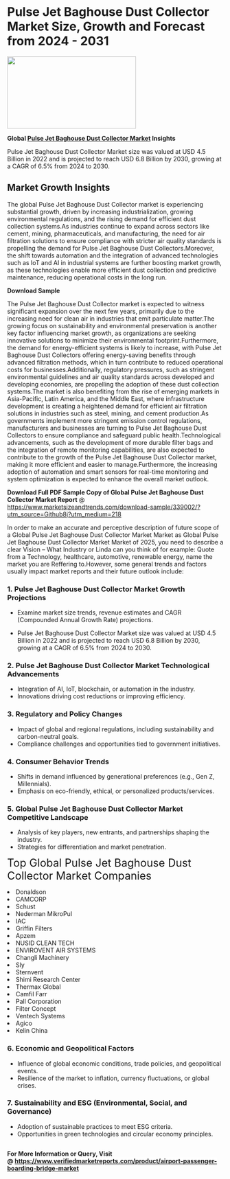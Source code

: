 <H1>Pulse Jet Baghouse Dust Collector Market Size, Growth and Forecast from 2024 - 2031</H1><img class="aligncenter size-medium wp-image-584254" src="https://thirdeyenews.in/wp-content/uploads/2024/09/Global-Market-Research-300x168.jpeg" alt="" width="300" height="168" /><p><strong>Global&nbsp;<a href="https://www.marketsizeandtrends.com/download-sample/339002/?utm_source=Github8j?utm_medium=218">Pulse Jet Baghouse Dust Collector Market</a> Insights</strong></p><p>Pulse Jet Baghouse Dust Collector Market size was valued at USD 4.5 Billion in 2022 and is projected to reach USD 6.8 Billion by 2030, growing at a CAGR of 6.5% from 2024 to 2030.</p><p><h2>Market Growth Insights</h2> <p>The global Pulse Jet Baghouse Dust Collector market is experiencing substantial growth, driven by increasing industrialization, growing environmental regulations, and the rising demand for efficient dust collection systems.As industries continue to expand across sectors like cement, mining, pharmaceuticals, and manufacturing, the need for air filtration solutions to ensure compliance with stricter air quality standards is propelling the demand for Pulse Jet Baghouse Dust Collectors.Moreover, the shift towards automation and the integration of advanced technologies such as IoT and AI in industrial systems are further boosting market growth, as these technologies enable more efficient dust collection and predictive maintenance, reducing operational costs in the long run.</p> <p><strong>Download Sample</strong></p> <p>The Pulse Jet Baghouse Dust Collector market is expected to witness significant expansion over the next few years, primarily due to the increasing need for clean air in industries that emit particulate matter.The growing focus on sustainability and environmental preservation is another key factor influencing market growth, as organizations are seeking innovative solutions to minimize their environmental footprint.Furthermore, the demand for energy-efficient systems is likely to increase, with Pulse Jet Baghouse Dust Collectors offering energy-saving benefits through advanced filtration methods, which in turn contribute to reduced operational costs for businesses.Additionally, regulatory pressures, such as stringent environmental guidelines and air quality standards across developed and developing economies, are propelling the adoption of these dust collection systems.The market is also benefiting from the rise of emerging markets in Asia-Pacific, Latin America, and the Middle East, where infrastructure development is creating a heightened demand for efficient air filtration solutions in industries such as steel, mining, and cement production.As governments implement more stringent emission control regulations, manufacturers and businesses are turning to Pulse Jet Baghouse Dust Collectors to ensure compliance and safeguard public health.Technological advancements, such as the development of more durable filter bags and the integration of remote monitoring capabilities, are also expected to contribute to the growth of the Pulse Jet Baghouse Dust Collector market, making it more efficient and easier to manage.Furthermore, the increasing adoption of automation and smart sensors for real-time monitoring and system optimization is expected to enhance the overall market outlook.<p><span class=""><strong>Download Full PDF Sample Copy of Global Pulse Jet Baghouse Dust Collector Market Report</strong> @ <a href="https://www.marketsizeandtrends.com/download-sample/339002/?utm_source=Github8j?utm_medium=218" target="_blank">https://www.marketsizeandtrends.com/download-sample/339002/?utm_source=Github8j?utm_medium=218</a></span></p><p>In order to make an accurate and perceptive description of future scope of a Global&nbsp;Pulse Jet Baghouse Dust Collector Market Market as Global&nbsp;Pulse Jet Baghouse Dust Collector Market Market of 2025, you need to describe a clear Vision &ndash; What Industry or Linda can you think of for example: Quote from a Technology, healthcare, automotive, renewable energy, name the market you are Reffering to.However, some general trends and factors usually impact market reports and their future outlook include:</p><h3>1.&nbsp;<strong>Pulse Jet Baghouse Dust Collector Market Growth Projections</strong></h3><ul><li>Examine market size trends, revenue estimates and CAGR (Compounded Annual Growth Rate) projections.</li><li><p>Pulse Jet Baghouse Dust Collector Market size was valued at USD 4.5 Billion in 2022 and is projected to reach USD 6.8 Billion by 2030, growing at a CAGR of 6.5% from 2024 to 2030.</p></li></ul><h3>2.&nbsp;<strong>Pulse Jet Baghouse Dust Collector Market Technological Advancements</strong></h3><ul><li>Integration of AI, IoT, blockchain, or automation in the industry.</li><li>Innovations driving cost reductions or improving efficiency.</li></ul><h3>3.&nbsp;<strong>Regulatory and Policy Changes</strong></h3><ul><li>Impact of global and regional regulations, including sustainability and carbon-neutral goals.</li><li>Compliance challenges and opportunities tied to government initiatives.</li></ul><h3>4.&nbsp;<strong>Consumer Behavior Trends</strong></h3><ul><li>Shifts in demand influenced by generational preferences (e.g., Gen Z, Millennials).</li><li>Emphasis on eco-friendly, ethical, or personalized products/services.</li></ul><h3>5.&nbsp;<strong>Global Pulse Jet Baghouse Dust Collector Market Competitive Landscape</strong></h3><ul><li>Analysis of key players, new entrants, and partnerships shaping the industry.</li><li>Strategies for differentiation and market penetration.</li></ul><p data-pm-slice="1 1 []"><span style="color: inherit; font-family: inherit; font-size: 25px;">Top Global Pulse Jet Baghouse Dust Collector Market Companies</span></p><div class="" data-test-id=""><p><li>Donaldson</li><li> CAMCORP</li><li> Schust</li><li> Nederman MikroPul</li><li> IAC</li><li> Griffin Filters</li><li> Apzem</li><li> NUSID CLEAN TECH</li><li> ENVIROVENT AIR SYSTEMS</li><li> Changli Machinery</li><li> Sly</li><li> Sternvent</li><li> Shimi Research Center</li><li> Thermax Global</li><li> Camfil Farr</li><li> Pall Corporation</li><li> Filter Concept</li><li> Ventech Systems</li><li> Agico</li><li> Kelin China</li></p></div><h3>6.&nbsp;<strong>Economic and Geopolitical Factors</strong></h3><ul><li>Influence of global economic conditions, trade policies, and geopolitical events.</li><li>Resilience of the market to inflation, currency fluctuations, or global crises.</li></ul><h3>7.&nbsp;<strong>Sustainability and ESG (Environmental, Social, and Governance)</strong></h3><ul><li>Adoption of sustainable practices to meet ESG criteria.</li><li>Opportunities in green technologies and circular economy principles.</li></ul><h2><strong style="font-size: 14px;">For More Information or Query, Visit @&nbsp;</strong><a style="background-color: #ffffff; font-size: 14px;" href="https://www.marketsizeandtrends.com/report/pulse-jet-baghouse-dust-collector-market/" target="_blank">https://www.verifiedmarketreports.com/product/airport-passenger-boarding-bridge-market</a></h2>